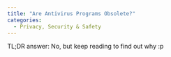 ```yaml
---
title: "Are Antivirus Programs Obsolete?"
categories:
  - Privacy, Security & Safety
---
```


TL;DR answer: No, but keep reading to find out why :p

